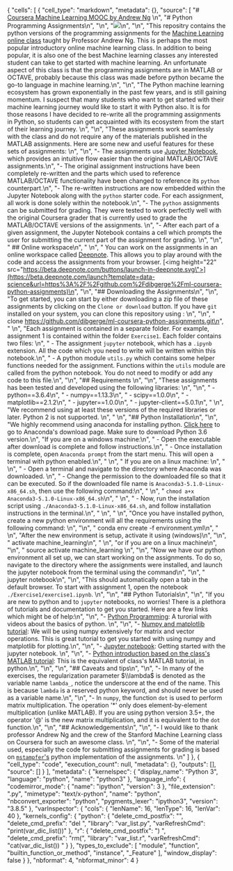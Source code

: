 {
 "cells": [
  {
   "cell_type": "markdown",
   "metadata": {},
   "source": [
    "# [Coursera Machine Learning MOOC by Andrew Ng](https://www.coursera.org/learn/machine-learning) \n",
    "# Python Programming Assignments\n",
    "\n",
    "![](machinelearning.jpg)\n",
    "\n",
    "This repositry contains the python versions of the programming assignments for the [Machine Learning online class](https://www.coursera.org/learn/machine-learning) taught by Professor Andrew Ng. This is perhaps the most popular introductory online machine learning class. In addition to being popular, it is also one of the best Machine learning classes any interested student can take to get started with machine learning. An unfortunate aspect of this class is that the programming assignments are in MATLAB or OCTAVE, probably because this class was made before python became the go-to language in machine learning.\n",
    "\n",
    "The Python machine learning ecosystem has grown exponentially in the past few years, and is still gaining momentum. I suspect that many students who want to get started with their machine learning journey would like to start it with Python also. It is for those reasons I have decided to re-write all the programming assignments in Python, so students can get acquainted with its ecosystem from the start of their learning journey. \n",
    "\n",
    "These assignments work seamlessly with the class and do not require any of the materials published in the MATLAB assignments. Here are some new and useful features for these sets of assignments: \n",
    "\n",
    "- The assignments use [Jupyter Notebook](http://jupyter-notebook-beginner-guide.readthedocs.io/en/latest/what_is_jupyter.html), which provides an intuitive flow easier than the original MATLAB/OCTAVE assignments.\n",
    "- The original assignment instructions have been completely re-written and the parts which used to reference MATLAB/OCTAVE functionality have been changed to reference its `python` counterpart.\n",
    "- The re-written instructions are now embedded within the Jupyter Notebook along with the `python` starter code. For each assignment, all work is done solely within the notebook.\n",
    "- The `python` assignments can be submitted for grading. They were tested to work perfectly well with the original Coursera grader that is currently used to grade the MATLAB/OCTAVE versions of the assignments. \n",
    "- After each part of a given assignment, the Jupyter Notebook contains a cell which prompts the user for submitting the current part of the assignment for grading.  \n",
    "\n",
    " ## Online workspace\n",
    " \n",
    " You can work on the assignments in an online workspace called [Deepnote](https://www.deepnote.com/). This allows you to play around with the code and access the assignments from your browser. [<img height=\"22\"  src=\"https://beta.deepnote.com/buttons/launch-in-deepnote.svg\">](https://beta.deepnote.com/launch?template=data-science&url=https%3A%2F%2Fgithub.com%2Fdibgerge%2Fml-coursera-python-assignments)\n",
    "\n",
    "## Downloading the Assignments\n",
    "\n",
    "To get started, you can start by either downloading a zip file of these assignments by clicking on the `Clone or download` button. If you have `git` installed on your system, you can clone this repository using : \n",
    "\n",
    "    clone https://github.com/dibgerge/ml-coursera-python-assignments.git\n",
    "    \n",
    "Each assignment is contained in a separate folder. For example, assignment 1 is contained within the folder `Exercise1`. Each folder contains two files: \n",
    " - The assignment `jupyter` notebook, which has a `.ipynb` extension. All the code which you need to write will be written within this notebook.\n",
    " - A python module `utils.py` which contains some helper functions needed for the assignment. Functions within the `utils` module are called from the python notebook. You do not need to modify or add any code to this file.\n",
    "\n",
    "## Requirements \n",
    "\n",
    "These assignments has been tested and developed using the following libraries: \n",
    "\n",
    "    - python==3.6.4\n",
    "    - numpy==1.13.3\n",
    "    - scipy==1.0.0\n",
    "    - matplotlib==2.1.2\n",
    "    - jupyter==1.0.0\n",
    "    - jupyter-client==5.0.1\n",
    "    \n",
    "We recommend using at least these versions of the required libraries or later. Python 2 is not supported. \n",
    "    \n",
    "## Python Installation\n",
    "\n",
    "We highly recommend using anaconda for installing python. [Click here](https://www.anaconda.com/download/) to go to Anaconda's download page. Make sure to download Python 3.6 version.\n",
    "If you are on a windows machine:\n",
    " - Open the executable after download is complete and follow instructions.\n",
    " - Once installation is complete, open `Anaconda prompt` from the start menu. This will open a terminal with python enabled.\n",
    " \n",
    " If you are on a linux machine: \n",
    " \n",
    " - Open a terminal and navigate to the directory where Anaconda was downloaded. \n",
    " - Change the permission to the downloaded file so that it can be executed. So if the downloaded file name is `Anaconda3-5.1.0-Linux-x86_64.sh`, then use the following command:\n",
    " \n",
    "      `chmod a+x Anaconda3-5.1.0-Linux-x86_64.sh`\n",
    " \n",
    " - Now, run the installation script using `./Anaconda3-5.1.0-Linux-x86_64.sh`, and follow installation instructions in the terminal.\n",
    " \n",
    " \n",
    "Once you have installed python, create a new python environment will all the requirements using the following command: \n",
    "\n",
    "    conda env create -f environment.yml\n",
    " \n",
    "After the new environment is setup, activate it using (windows)\n",
    "\n",
    "    activate machine_learning\n",
    "   \n",
    "or if you are on a linux machine\n",
    "\n",
    "    source activate machine_learning \n",
    "\n",
    "Now we have our python environment all set up, we can start working on the assignments. To do so, navigate to the directory where the assignments were installed, and launch the jupyter notebook from the terminal using the command\n",
    "\n",
    "    jupyter notebook\n",
    "\n",
    "This should automatically open a tab in the default browser. To start with assignment 1, open the notebook `./Exercise1/exercise1.ipynb`. \n",
    "\n",
    "## Python Tutorials\n",
    "\n",
    "If you are new to python and to `jupyter` notebooks, no worries! There is a plethora of tutorials and documentation to get you started. Here are a few links which might be of help:\n",
    "\n",
    "- [Python Programming](https://pythonprogramming.net/introduction-to-python-programming/): A turorial with videos about the basics of python. \n",
    "\n",
    "- [Numpy and matplotlib tutorial](http://cs231n.github.io/python-numpy-tutorial/): We will be using numpy extensively for matrix and vector operations. This is great tutorial to get you started with using numpy and matplotlib for plotting.\n",
    "\n",
    "- [Jupyter notebook](https://medium.com/codingthesmartway-com-blog/getting-started-with-jupyter-notebook-for-python-4e7082bd5d46): Getting started with the jupyter notebook. \n",
    "\n",
    "- [Python introduction based on the class's MATLAB tutorial](https://github.com/mstampfer/Coursera-Stanford-ML-Python/blob/master/Coursera%20Stanford%20ML%20Python%20wiki.ipynb): This is the equivalent of class's MATLAB tutorial, in python.\n",
    "\n",
    "\n",
    "## Caveats and tips\n",
    "\n",
    "- In many of the exercises, the regularization parameter $\\lambda$ is denoted as the variable name `lambda_`, notice the underscore at the end of the name. This is because `lambda` is a reserved python keyword, and should never be used as a variable name.\n",
    "\n",
    "-  In `numpy`, the function `dot` is used to perform matrix multiplication. The operation '*' only does element-by-element multiplication (unlike MATLAB). If you are using python version 3.5+, the operator '@' is the new matrix multiplication, and it is equivalent to the `dot` function.\n",
    "\n",
    "## Acknowledgements\n",
    "\n",
    "- I would like to thank professor Andrew Ng and the crew of the Stanford Machine Learning class on Coursera for such an awesome class. \n",
    "\n",
    "- Some of the material used, especially the code for submitting assignments for grading is based on [`mstampfer`'s](https://github.com/mstampfer/Coursera-Stanford-ML-Python) python implementation of the assignments. \n"
   ]
  },
  {
   "cell_type": "code",
   "execution_count": null,
   "metadata": {},
   "outputs": [],
   "source": []
  }
 ],
 "metadata": {
  "kernelspec": {
   "display_name": "Python 3",
   "language": "python",
   "name": "python3"
  },
  "language_info": {
   "codemirror_mode": {
    "name": "ipython",
    "version": 3
   },
   "file_extension": ".py",
   "mimetype": "text/x-python",
   "name": "python",
   "nbconvert_exporter": "python",
   "pygments_lexer": "ipython3",
   "version": "3.8.5"
  },
  "varInspector": {
   "cols": {
    "lenName": 16,
    "lenType": 16,
    "lenVar": 40
   },
   "kernels_config": {
    "python": {
     "delete_cmd_postfix": "",
     "delete_cmd_prefix": "del ",
     "library": "var_list.py",
     "varRefreshCmd": "print(var_dic_list())"
    },
    "r": {
     "delete_cmd_postfix": ") ",
     "delete_cmd_prefix": "rm(",
     "library": "var_list.r",
     "varRefreshCmd": "cat(var_dic_list()) "
    }
   },
   "types_to_exclude": [
    "module",
    "function",
    "builtin_function_or_method",
    "instance",
    "_Feature"
   ],
   "window_display": false
  }
 },
 "nbformat": 4,
 "nbformat_minor": 4
}
